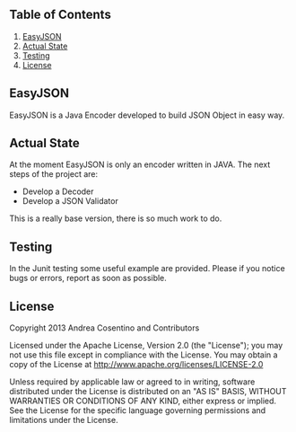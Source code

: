 ## <a name='TOC'>Table of Contents</a>

  1. [EasyJSON](#EasyJSON)
  1. [Actual State](#State)
  1. [Testing](#Testing)
  1. [License](#License)

## <a name='EasyJSON'>EasyJSON</a>

EasyJSON is a Java Encoder developed to build JSON Object in easy way.

## <a name='State'>Actual State</a>

At the moment EasyJSON is only an encoder written in JAVA. The next steps of the project are:
- Develop a Decoder
- Develop a JSON Validator

This is a really base version, there is so much work to do.

## <a name='Testing'>Testing</a>

In the Junit testing some useful example are provided. Please if you notice bugs or errors, report as soon as possible.

## <a name='License'>License</a>

Copyright 2013 Andrea Cosentino and Contributors

Licensed under the Apache License, Version 2.0 (the "License");
you may not use this file except in compliance with the License.
You may obtain a copy of the License at http://www.apache.org/licenses/LICENSE-2.0

Unless required by applicable law or agreed to in writing, software
distributed under the License is distributed on an "AS IS" BASIS,
WITHOUT WARRANTIES OR CONDITIONS OF ANY KIND, either express or implied.
See the License for the specific language governing permissions and
limitations under the License.

